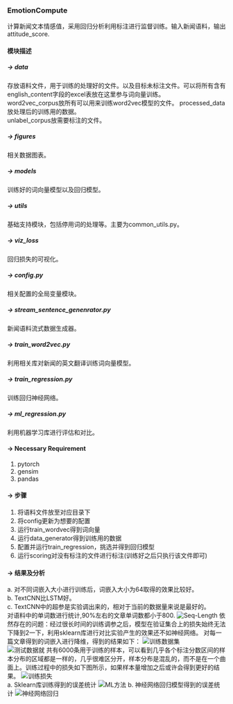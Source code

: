 ### EmotionCompute
计算新闻文本情感值，采用回归分析利用标注进行监督训练。输入新闻语料，输出attitude_score.

#### 模块描述
##### -> data
存放语料文件，用于训练的处理好的文件。以及目标未标注文件。可以将所有含有english_content字段的excel表放在这里参与词向量训练。  
word2vec_corpus放所有可以用来训练word2vec模型的文件。
processed_data放处理后的训练用的数据。  
unlabel_corpus放需要标注的文件。

##### -> figures
相关数据图表。
##### -> models
训练好的词向量模型以及回归模型。
##### -> utils
基础支持模块，包括停用词的处理等。主要为common_utils.py。
##### -> viz_loss
回归损失的可视化。
##### -> config.py
相关配置的全局变量模块。
##### -> stream_sentence_genenrator.py
新闻语料流式数据生成器。
##### -> train_word2vec.py
利用相关库对新闻的英文翻译训练词向量模型。
##### -> train_regression.py
训练回归神经网络。
##### -> ml_regression.py
利用机器学习库进行评估和对比。

#### -> Necessary Requirement
1. pytorch
2. gensim
3. pandas

#### -> 步骤
1. 将语料文件放至对应目录下
2. 将config更新为想要的配置
3. 运行train_wordvec得到词向量
4. 运行data_generator得到训练用的数据
5. 配置并运行train_regression，挑选并得到回归模型
6. 运行scoring对没有标注的文件进行标注(训练好之后只执行该文件即可)

#### -> 结果及分析
a. 对不同词嵌入大小进行训练后，词嵌入大小为64取得的效果比较好。  
b. TextCNN比LSTM好。  
c. TextCNN中的超参是实验调出来的，相对于当前的数据量来说是最好的。  
对语料中的单词数进行统计,90%左右的文章单词数都小于800.
![Seq-Length](https://github.com/luyu-fan/news-emotion-computation/raw/master/figures/words_length.png)
依然存在的问题：经过很长时间的训练调参之后，模型在验证集合上的损失始终无法下降到2一下，利用sklearn库进行对比实验产生的效果还不如神经网络。
对每一篇文章得到的词嵌入进行降维，得到的结果如下：
![训练数据集](https://github.com/luyu-fan/news-emotion-computation/raw/master/figures/myplot_tsne_train.png)  
![测试数据就](https://github.com/luyu-fan/news-emotion-computation/raw/master/figures/myplot-tsne_valid.png) 
共有6000条用于训练的样本，可以看到几乎各个标注分数区间的样本分布的区域都是一样的，几乎很难区分开，样本分布是混乱的，而不是在一个曲面上。训练过程中的损失如下图所示，如果样本量增加之后或许会得到更好的结果。
![训练损失](https://github.com/luyu-fan/news-emotion-computation/raw/master/figures/regression_loss.png)  
a. Sklearn库训练得到的误差统计
![ML方法](https://github.com/luyu-fan/news-emotion-computation/raw/master/figures/myplot-ml.png)
b. 神经网络回归模型得到的误差统计
![神经网络回归](https://github.com/luyu-fan/news-emotion-computation/raw/master/figures/regression_error.png)

